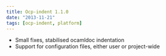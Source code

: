 ```yaml
---
title: Ocp-indent 1.1.0
date: "2013-11-21"
tags: [ocp-indent, platform]
---
```


* Small fixes, stabilised ocamldoc indentation
* Support for configuration files, either user or project-wide
